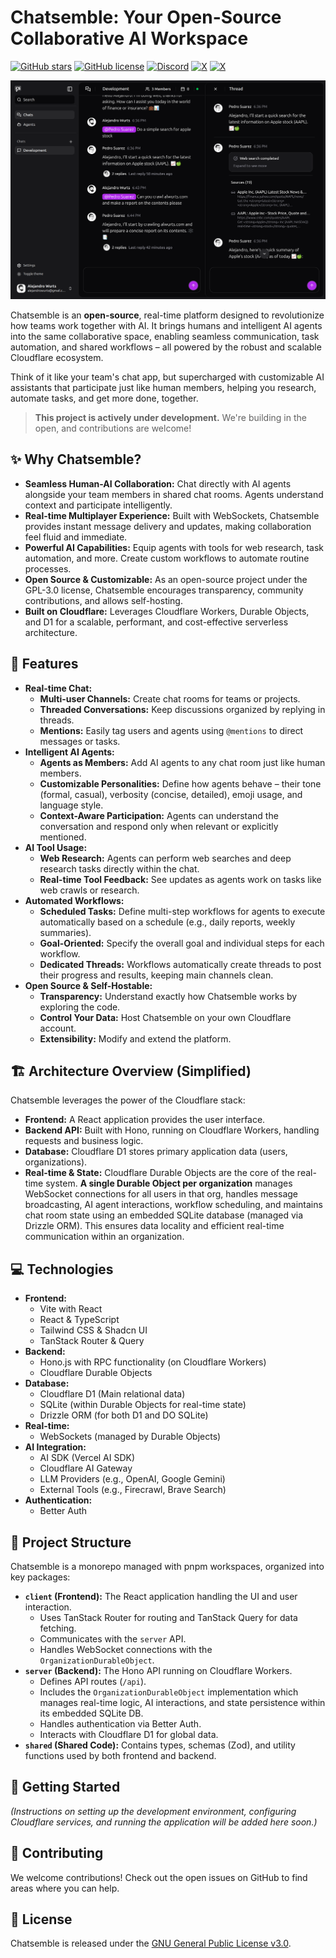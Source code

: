 # Chatsemble: Your Open-Source Collaborative AI Workspace

[![GitHub stars](https://img.shields.io/github/stars/alwurts/chatsemble?style=social)](https://github.com/Alwurts/Chatsemble)
[![GitHub license](https://img.shields.io/github/license/alwurts/chatsemble?label=license)](https://github.com/Alwurts/Chatsemble/blob/main/LICENSE)
[![Discord](https://img.shields.io/discord/1348769747709329540?label=discord&logo=discord&logoColor=white)](https://discord.gg/46tMZeVjzS)
[![X](https://img.shields.io/twitter/url?url=https%3A%2F%2Fx.com%2Fchatsemble&label=Chatsemble
)](https://x.com/chatsemble)
[![X](https://img.shields.io/twitter/url?url=https%3A%2F%2Fx.com%2FAlwurts&label=Alwurts
)](https://x.com/Alwurts)

![hero](/public/chatsemble-app.png)

Chatsemble is an **open-source**, real-time platform designed to revolutionize how teams work together with AI. It brings humans and intelligent AI agents into the same collaborative space, enabling seamless communication, task automation, and shared workflows – all powered by the robust and scalable Cloudflare ecosystem.

Think of it like your team's chat app, but supercharged with customizable AI assistants that participate just like human members, helping you research, automate tasks, and get more done, together.

> **This project is actively under development.** We're building in the open, and contributions are welcome!

## ✨ Why Chatsemble?

* **Seamless Human-AI Collaboration:** Chat directly with AI agents alongside your team members in shared chat rooms. Agents understand context and participate intelligently.
* **Real-time Multiplayer Experience:** Built with WebSockets, Chatsemble provides instant message delivery and updates, making collaboration feel fluid and immediate.
* **Powerful AI Capabilities:** Equip agents with tools for web research, task automation, and more. Create custom workflows to automate routine processes.
* **Open Source & Customizable:** As an open-source project under the GPL-3.0 license, Chatsemble encourages transparency, community contributions, and allows self-hosting.
* **Built on Cloudflare:** Leverages Cloudflare Workers, Durable Objects, and D1 for a scalable, performant, and cost-effective serverless architecture.

## 🚀 Features

* **Real-time Chat:**
  * **Multi-user Channels:** Create chat rooms for teams or projects.
  * **Threaded Conversations:** Keep discussions organized by replying in threads.
  * **Mentions:** Easily tag users and agents using `@mentions` to direct messages or tasks.
* **Intelligent AI Agents:**
  * **Agents as Members:** Add AI agents to any chat room just like human members.
  * **Customizable Personalities:** Define how agents behave – their tone (formal, casual), verbosity (concise, detailed), emoji usage, and language style.
  * **Context-Aware Participation:** Agents can understand the conversation and respond only when relevant or explicitly mentioned.
* **AI Tool Usage:**
  * **Web Research:** Agents can perform web searches and deep research tasks directly within the chat.
  * **Real-time Tool Feedback:** See updates as agents work on tasks like web crawls or research.
* **Automated Workflows:**
  * **Scheduled Tasks:** Define multi-step workflows for agents to execute automatically based on a schedule (e.g., daily reports, weekly summaries).
  * **Goal-Oriented:** Specify the overall goal and individual steps for each workflow.
  * **Dedicated Threads:** Workflows automatically create threads to post their progress and results, keeping main channels clean.
* **Open Source & Self-Hostable:**
  * **Transparency:** Understand exactly how Chatsemble works by exploring the code.
  * **Control Your Data:** Host Chatsemble on your own Cloudflare account.
  * **Extensibility:** Modify and extend the platform.

## 🏗️ Architecture Overview (Simplified)

Chatsemble leverages the power of the Cloudflare stack:

* **Frontend:** A React application provides the user interface.
* **Backend API:** Built with Hono, running on Cloudflare Workers, handling requests and business logic.
* **Database:** Cloudflare D1 stores primary application data (users, organizations).
* **Real-time & State:** Cloudflare Durable Objects are the core of the real-time system. **A single Durable Object per organization** manages WebSocket connections for all users in that org, handles message broadcasting, AI agent interactions, workflow scheduling, and maintains chat room state using an embedded SQLite database (managed via Drizzle ORM). This ensures data locality and efficient real-time communication within an organization.

## 💻 Technologies

* **Frontend:**
  * Vite with React
  * React & TypeScript
  * Tailwind CSS & Shadcn UI
  * TanStack Router & Query
* **Backend:**
  * Hono.js with RPC functionality (on Cloudflare Workers)
  * Cloudflare Durable Objects
* **Database:**
  * Cloudflare D1 (Main relational data)
  * SQLite (within Durable Objects for real-time state)
  * Drizzle ORM (for both D1 and DO SQLite)
* **Real-time:**
  * WebSockets (managed by Durable Objects)
* **AI Integration:**
  * AI SDK (Vercel AI SDK)
  * Cloudflare AI Gateway
  * LLM Providers (e.g., OpenAI, Google Gemini)
  * External Tools (e.g., Firecrawl, Brave Search)
* **Authentication:**
  * Better Auth

## 📁 Project Structure

Chatsemble is a monorepo managed with pnpm workspaces, organized into key packages:

* **`client` (Frontend):** The React application handling the UI and user interaction.
  * Uses TanStack Router for routing and TanStack Query for data fetching.
  * Communicates with the `server` API.
  * Handles WebSocket connections with the `OrganizationDurableObject`.
* **`server` (Backend):** The Hono API running on Cloudflare Workers.
  * Defines API routes (`/api`).
  * Includes the `OrganizationDurableObject` implementation which manages real-time logic, AI interactions, and state persistence within its embedded SQLite DB.
  * Handles authentication via Better Auth.
  * Interacts with Cloudflare D1 for global data.
* **`shared` (Shared Code):** Contains types, schemas (Zod), and utility functions used by both frontend and backend.

## 🚀 Getting Started

*(Instructions on setting up the development environment, configuring Cloudflare services, and running the application will be added here soon.)*

## 🤝 Contributing

We welcome contributions! Check out the open issues on GitHub to find areas where you can help.

## 📄 License

Chatsemble is released under the [GNU General Public License v3.0](LICENSE).
